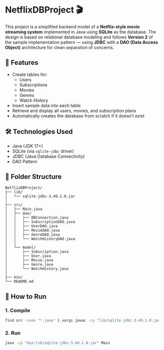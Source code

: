 # NetflixDBProject 🎬

This project is a simplified backend model of a **Netflix-style movie streaming system** implemented in Java using **SQLite** as the database. The design is based on relational database modeling and follows **Version 2** of the sample implementation pattern — using **JDBC** with a **DAO (Data Access Object)** architecture for clean separation of concerns.

## 📌 Features

- Create tables for:
  - Users
  - Subscriptions
  - Movies
  - Genres
  - Watch History
- Insert sample data into each table
- Retrieve and display all users, movies, and subscription plans
- Automatically creates the database from scratch if it doesn’t exist

## 🛠 Technologies Used

- Java (JDK 17+)
- SQLite (via `sqlite-jdbc` driver)
- JDBC (Java Database Connectivity)
- DAO Pattern 

## 📂 Folder Structure

```text
NetflixDBProject/
├── lib/
│   └── sqlite-jdbc-3.49.1.0.jar
│
├── src/
│   ├── Main.java
│   ├── dao/
│   │   ├── DBConnection.java
│   │   ├── SubscriptionDAO.java
│   │   ├── UserDAO.java
│   │   ├── MovieDAO.java
│   │   ├── GenreDAO.java
│   │   └── WatchHistoryDAO.java
│   │
│   └── model/
│       ├── Subscription.java
│       ├── User.java
│       ├── Movie.java
│       ├── Genre.java
│       └── WatchHistory.java
│
├── bin/
└── README.md
```

## 🧪 How to Run

### 1. Compile
```bash
find src -name "*.java" | xargs javac -cp "lib/sqlite-jdbc-3.49.1.0.jar" -d bin
```
### 2. Run
```bash
java -cp "bin:lib/sqlite-jdbc-3.49.1.0.jar" Main
```

